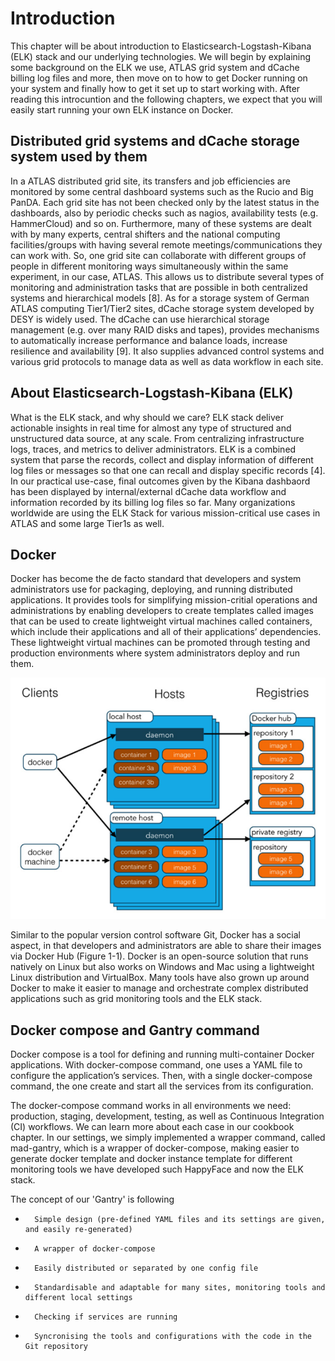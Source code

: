 # Introduction

This chapter will be about introduction to Elasticsearch-Logstash-Kibana (ELK) stack and our underlying technologies.  We will begin by explaining some background on the ELK we use, ATLAS grid system and dCache billing log files and more, then move on to how to get Docker running on your system and finally how to get it set up to start working with. After reading this introcuntion and the following chapters, we expect that you will easily start running your own ELK instance on Docker.


## Distributed grid systems and dCache storage system used by them

In a ATLAS distributed grid site, its transfers and job efficiencies are monitored by some central dashboard systems such as the Rucio and Big PanDA. Each grid site has not been checked only by the latest status in the dashboards, also by periodic checks such as nagios, availability tests (e.g. HammerCloud) and so on. Furthermore, many of these systems are dealt with by many experts, central shifters and the national computing facilities/groups with having several remote meetings/communications they can work with. So, one grid site can collaborate with different groups of people in different monitoring ways simultaneously within the same experiment, in our case, ATLAS. This allows us to distribute several types of monitoring and administration tasks that are possible in both centralized systems and hierarchical models [8]. As for a storage system of German ATLAS computing Tier1/Tier2 sites, dCache storage system developed by DESY is widely used. The dCache can use hierarchical storage management (e.g. over many RAID disks and tapes), provides mechanisms to automatically increase performance and balance loads, increase resilience and availability [9]. It also supplies advanced control systems and various grid protocols to manage data as well as data workflow in each site.


## About Elasticsearch-Logstash-Kibana (ELK)

What is the ELK stack, and why should we care? ELK stack deliver actionable insights in real time for almost any type of structured and unstructured data source, at any scale. From centralizing infrastructure logs, traces, and metrics to deliver administrators. ELK is a combined system that parse the records, collect and display information of different log files or messages so that one can recall and display specific records [4]. In our practical use-case, final outcomes given by the Kibana dashbaord has been displayed by internal/external dCache data workflow and information recorded by its billing log files so far. Many organizations worldwide are using the ELK Stack for various mission-critical use cases in ATLAS and some large Tier1s as well. 




## Docker

Docker has become the de facto standard that developers and system administrators use for packaging, deploying, and running distributed applications. It provides tools for simplifying mission-critial operations and administrations by enabling developers to create templates called images that can be used to create lightweight virtual machines called containers, which include their applications and all of their applications’ dependencies. These lightweight virtual machines can be promoted through testing and production environments where system administrators deploy and run them.

![How docker works.](images/docker.png)

Similar to the popular version control software Git, Docker has a social aspect, in that developers and administrators are able to share their images via Docker Hub (Figure 1-1). Docker is an open-source solution that runs natively on Linux but also works on Windows and Mac using a lightweight Linux distribution and VirtualBox. Many tools have also grown up around Docker to make it easier to manage and orchestrate complex distributed applications such as grid monitoring tools and the ELK stack.



## Docker compose and Gantry command

Docker compose is a tool for defining and running multi-container Docker applications. With docker-compose command, one uses a YAML file to configure the application’s services. Then, with a single docker-compose command, the one create and start all the services from its configuration. 

The docker-compose command works in all environments we need: production, staging, development, testing, as well as Continuous Integration (CI) workflows. We can learn more about each case in our cookbook chapter. In our settings, we simply implemented a wrapper command, called mad-gantry, which is a wrapper of docker-compose, making easier to generate docker template and docker instance template for different monitoring tools we have developed such HappyFace and now the ELK stack. 

The concept of our 'Gantry' is following

*       Simple design (pre-defined YAML files and its settings are given, and easily re-generated)
*       A wrapper of docker-compose
*       Easily distributed or separated by one config file
*       Standardisable and adaptable for many sites, monitoring tools and different local settings
*       Checking if services are running
*       Syncronising the tools and configurations with the code in the Git repository

